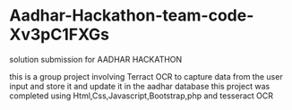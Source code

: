 # Aadhar-Hackathon-team-code-Xv3pC1FXGs
solution  submission for AADHAR HACKATHON

this is a group project involving Terract OCR to capture data from the user input and store it and update it in the aadhar database
this project was completed using Html,Css,Javascript,Bootstrap,php and tesseract OCR 
